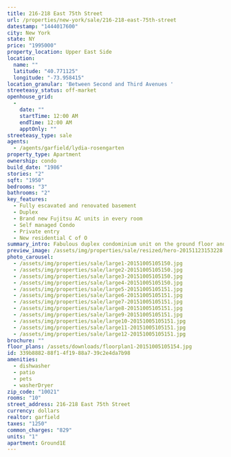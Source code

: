 ```yaml
---
title: 216-218 East 75th Street
url: /properties/new-york/sale/216-218-east-75th-street
datestamp: "1444017600"
city: New York
state: NY
price: "1995000"
property_location: Upper East Side
location:
  name: ""
  latitude: "40.771125"
  longitude: "-73.958415"
location_granular: 'Between Second and Third Avenues '
streeteasy_status: off-market
openhouse_grid:
  - 
    date: ""
    startTime: 12:00 AM
    endTime: 12:00 AM
    apptOnly: ""
streeteasy_type: sale
agents:
  - /agents/garfield/lydia-rosengarten
property_type: Apartment
ownership: condo
build_date: "1986"
stories: "2"
sqft: "1950"
bedrooms: "3"
bathrooms: "2"
key_features:
  - Fully escavated and renovated basement
  - Duplex
  - Brand new Fujitsu AC units in every room
  - Self managed Condo
  - Private entry
  - New residential C of O
summary_intro: Fabulous duplex condominium unit on the ground floor and basement level of a double wide, 10 unit self managed condominium brownstone. This charming, townhouse like apartment unit has its own private street entrance in addition to access through the main building. Situated on the south side of 75th Street between Third and Second Avenues, this recently updated apartment has had significant improvements including the addition of 7 Fujitsu AC units, one in every room, a brand new oversized window that was installed in the basement rear room which now allows for natural light and air to come in. In addition, there is a brand new residential Certificate of Occupancy from what had formally been a medical/professional C of O. Lovely and tasteful finishes throughout. On first floor there is an open kitchen with a large marble counter top and a front living room. Two bedrooms in the rear, with one room leading onto the outdoor patio. Full bathroom on this floor. Beautiful staircase leads you down to a lower 950 sq foot basement configured with large front and rear rooms, and a comfortable center den area. Full bathroom and wash room on this level. Access to main hallway from this level. Unit is bright and open throughout and contains a small but charming outdoor space in the rear. Condo board allows for renting out of the space. Common charges $829 per month.
preview_image: /assets/img/properties/sale/resized/hero-20151123153228.jpg
photo_carousel:
  - /assets/img/properties/sale/large1-20151005105150.jpg
  - /assets/img/properties/sale/large2-20151005105150.jpg
  - /assets/img/properties/sale/large3-20151005105150.jpg
  - /assets/img/properties/sale/large4-20151005105150.jpg
  - /assets/img/properties/sale/large5-20151005105151.jpg
  - /assets/img/properties/sale/large6-20151005105151.jpg
  - /assets/img/properties/sale/large7-20151005105151.jpg
  - /assets/img/properties/sale/large8-20151005105151.jpg
  - /assets/img/properties/sale/large9-20151005105151.jpg
  - /assets/img/properties/sale/large10-20151005105151.jpg
  - /assets/img/properties/sale/large11-20151005105151.jpg
  - /assets/img/properties/sale/large12-20151005105151.jpg
brochure: ""
floor_plans: /assets/downloads/floorplan1-20151005105154.jpg
id: 339b8882-88f1-4f19-88a7-39c2e4da7b98
amenities:
  - dishwasher
  - patio
  - pets
  - washerDryer
zip_code: "10021"
rooms: "10"
street_address: 216-218 East 75th Street
currency: dollars
realtor: garfield
taxes: "1250"
common_charges: "829"
units: "1"
apartment: Ground1E
---
```

